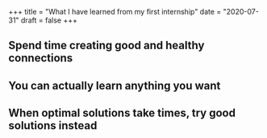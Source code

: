 +++
title = "What I have learned from my first internship"
date = "2020-07-31"
draft = false
+++

## Spend time creating good and healthy connections

## You can actually learn anything you want

## When optimal solutions take times, try good solutions instead